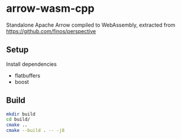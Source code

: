 # arrow-wasm-cpp
Standalone Apache Arrow compiled to WebAssembly, extracted from https://github.com/finos/perspective


## Setup
Install dependencies
- flatbuffers
- boost


## Build

```bash
mkdir build
cd build/
cmake ..
cmake --build . -- -j8
```